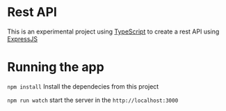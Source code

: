 # Rest API

This is an experimental project using [TypeScript](https://www.typescriptlang.org/) to create a rest API using [ExpressJS](http://expressjs.com/)

# Running the app

`npm install` Install the dependecies from this project 

`npm run watch` start the server in the `http://localhost:3000`